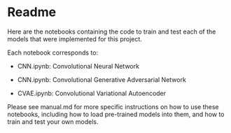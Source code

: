 # Readme

Here are the notebooks containing the code to train and test each of the models that were implemented for this project. 

Each notebook corresponds to:

* CNN.ipynb: Convolutional Neural Network 

* CNN.ipynb: Convolutional Generative Adversarial Network

* CVAE.ipynb: Convolutional Variational Autoencoder 

Please see manual.md for more specific instructions on how to use these notebooks, including how to load pre-trained models into them, and how to train and test your own models.
